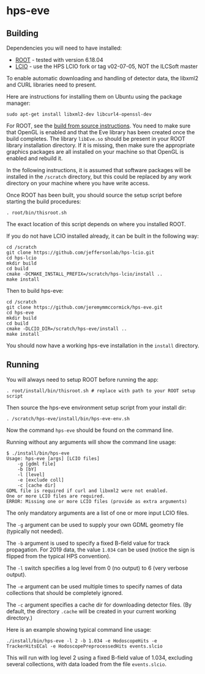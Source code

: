 # hps-eve

## Building

Dependencies you will need to have installed:

- [ROOT](https://root.cern/install/) - tested with version 6.18.04
- [LCIO](https://github.com/jeffersonlab/hps-lcio) - use the HPS LCIO fork or tag v02-07-05, NOT the ILCSoft master

To enable automatic downloading and handling of detector data, the libxml2 and CURL libraries need to present.

Here are instructions for installing them on Ubuntu using the package manager:

```
sudo apt-get install libxml2-dev libcurl4-openssl-dev
```

For ROOT, see the [build from source instructions](https://root.cern/install/build_from_source/). You need to make sure that OpenGL is enabled and that the Eve library has been created once the build completes. The library `libEve.so` should be present in your ROOT library installation directory. If it is missing, then make sure the appropriate graphics packages are all installed on your machine so that OpenGL is enabled and rebuild it.

In the following instructions, it is assumed that software packages will be installed in the `/scratch` directory, but this could be replaced by any work directory on your machine where you have write access.

Once ROOT has been built, you should source the setup script before starting the build procedures:

```
. root/bin/thisroot.sh
```

The exact location of this script depends on where you installed ROOT.

If you do not have LCIO installed already, it can be built in the following way:

```
cd /scratch 
git clone https://github.com/jeffersonlab/hps-lcio.git
cd hps-lcio
mkdir build
cd build
cmake -DCMAKE_INSTALL_PREFIX=/scratch/hps-lcio/install ..
make install
```

Then to build hps-eve:

```
cd /scratch
git clone https://github.com/jeremymmccormick/hps-eve.git
cd hps-eve
mkdir build
cd build
cmake -DLCIO_DIR=/scratch/hps-eve/install ..
make install
```

You should now have a working hps-eve installation in the `install` directory.

## Running

You will always need to setup ROOT before running the app:

```
. root/install/bin/thisroot.sh # replace with path to your ROOT setup script
```

Then source the hps-eve environment setup script from your install dir:

```
. /scratch/hps-eve/install/bin/hps-eve-env.sh
```

Now the command `hps-eve` should be found on the command line.

Running without any arguments will show the command line usage:

```
$ ./install/bin/hps-eve
Usage: hps-eve [args] [LCIO files]
    -g [gdml file]
    -b [bY]
    -l [level]
    -e [exclude coll]
    -c [cache dir]
GDML file is required if curl and libxml2 were not enabled.
One or more LCIO files are required.
ERROR: Missing one or more LCIO files (provide as extra arguments)
```

The only mandatory arguments are a list of one or more input LCIO files.

The `-g` argument can be used to supply your own GDML geometry file (typically not needed).

The `-b` argument is used to specify a fixed B-field value for track propagation. For 2019 data, the value `1.034` can be used (notice the sign is flipped from the typical HPS convention).

The `-l` switch specifies a log level from 0 (no output) to 6 (very verbose output).

The `-e` argument can be used multiple times to specify names of data collections that should be completely ignored.

The `-c` argument specifies a cache dir for downloading detector files. (By default, the directory `.cache` will be created in your current working directory.)

Here is an example showing typical command line usage:

```
./install/bin/hps-eve -l 2 -b 1.034 -e HodoscopeHits -e TrackerHitsECal -e HodoscopePreprocessedHits events.slcio
```

This will run with log level 2 using a fixed B-field value of 1.034, excluding several collections, with data loaded from the file `events.slcio`.
